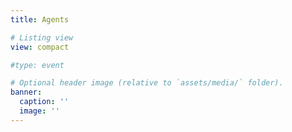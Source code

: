 ```yaml
---
title: Agents

# Listing view
view: compact

#type: event

# Optional header image (relative to `assets/media/` folder).
banner:
  caption: ''
  image: ''
---
```

